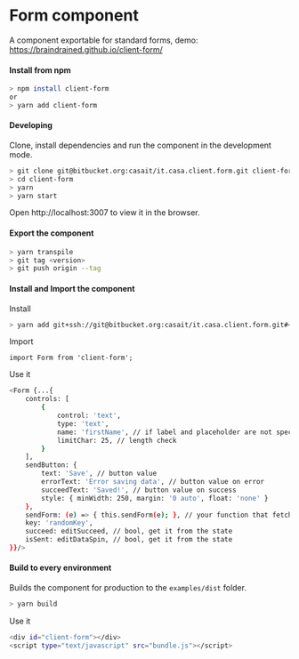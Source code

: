 # Form component
A component exportable for standard forms, demo: https://braindrained.github.io/client-form/

#### Install from npm
```sh
> npm install client-form
or
> yarn add client-form
```

#### Developing
Clone, install dependencies and run the component in the development mode.
```sh
> git clone git@bitbucket.org:casait/it.casa.client.form.git client-form
> cd client-form
> yarn
> yarn start
```
Open http://localhost:3007 to view it in the browser.
#### Export the component
```sh
> yarn transpile
> git tag <version>
> git push origin --tag
```
#### Install and Import the component
Install
```sh
> yarn add git+ssh://git@bitbucket.org:casait/it.casa.client.form.git#<tag-version>
```
Import

`import Form from 'client-form';`

Use it

```sh
<Form {...{
	controls: [
		{
			control: 'text',
			type: 'text',
			name: 'firstName', // if label and placeholder are not specified this text will be the placeholder and label text decamelized
			limitChar: 25, // length check
		}
	],
	sendButton: {
		text: 'Save', // button value
		errorText: 'Error saving data', // button value on error
		succeedText: 'Saved!', // button value on success
		style: { minWidth: 250, margin: '0 auto', float: 'none' }
	},
	sendForm: (e) => { this.sendForm(e); }, // your function that fetch data
	key: 'randomKey',
	succeed: editSucceed, // bool, get it from the state
	isSent: editDataSpin, // bool, get it from the state
}}/>
```
#### Build to every environment
Builds the component for production to the `examples/dist` folder.
```sh
> yarn build
```
Use it

```sh
<div id="client-form"></div>
<script type="text/javascript" src="bundle.js"></script>
```
